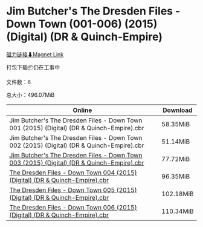# Jim Butcher's The Dresden Files - Down Town (001-006) (2015) (Digital) (DR & Quinch-Empire)

[磁力链接⬇Magnet Link](magnet:?xt=urn:btih:8724208a6d7f98c0b6ec4ffb93c99333abbf1967&dn=Jim%20Butcher%27s%20The%20Dresden%20Files%20-%20Down%20Town%20%28001-006%29%20%282015%29%20%28Digital%29%20%28DR%20%26%20Quinch-Empire%29)

打包下载📦仍在工事中

文件数：6

总大小：496.07MiB

Online | Download
--- | ---
Jim Butcher's The Dresden Files - Down Town 001 (2015) (Digital) (DR & Quinch-Empire).cbr | 58.35MiB
Jim Butcher's The Dresden Files - Down Town 002 (2015) (Digital) (DR & Quinch-Empire).cbr | 51.14MiB
[Jim Butcher's The Dresden Files - Down Town 003 (2015) (Digital) (DR & Quinch-Empire).cbr](https://github.com/alicewish/markdown/blob/master/comic/Jim-Butchers-Dresden-Files-Down-Town-003-2015-Digital-DR-Quinch-Empire-cbr.md) | 77.72MiB
[The Dresden Files - Down Town 004 (2015) (Digital) (DR & Quinch-Empire).cbr](https://github.com/alicewish/markdown/blob/master/comic/Dresden-Files-Down-Town-004-2015-Digital-DR-Quinch-Empire-cbr.md) | 96.35MiB
[The Dresden Files - Down Town 005 (2015) (Digital) (DR & Quinch-Empire).cbr](https://github.com/alicewish/markdown/blob/master/comic/Dresden-Files-Down-Town-005-2015-Digital-DR-Quinch-Empire-cbr.md) | 102.18MiB
[The Dresden Files - Down Town 006 (2015) (Digital) (DR & Quinch-Empire).cbr](https://github.com/alicewish/markdown/blob/master/comic/Dresden-Files-Down-Town-006-2015-Digital-DR-Quinch-Empire-cbr.md) | 110.34MiB